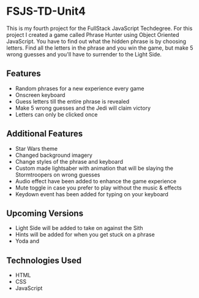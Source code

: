 # FSJS-TD-Unit4

This is my fourth project for the FullStack JavaScript Techdegree. For this project I created a game called Phrase Hunter using Object Oriented JavaScript. You have to find out what the hidden phrase is by choosing letters. Find all the letters in the phrase and you win the game, but make 5 wrong guesses and you'll have to surrender to the Light Side.

## Features

- Random phrases for a new experience every game
- Onscreen keyboard
- Guess letters till the entire phrase is revealed
- Make 5 wrong guesses and the Jedi will claim victory
- Letters can only be clicked once

## Additional Features

- Star Wars theme 
- Changed background imagery
- Change styles of the phrase and keyboard
- Custom made lightsaber with animation that will be slaying the Stormtroopers on wrong guesses
- Audio effect have been added to enhance the game experience
- Mute toggle in case you prefer to play without the music & effects
- Keydown event has been added for typing on your keyboard

## Upcoming Versions

- Light Side will be added to take on against the Sith
- Hints will be added for when you get stuck on a phrase
- Yoda and 

## Technologies Used

- HTML
- CSS
- JavaScript
